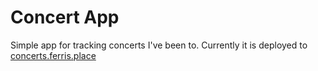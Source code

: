 # Concert App

Simple app for tracking concerts I've been to. Currently it is deployed to [concerts.ferris.place](https://concerts.ferris.place)